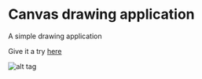 # Canvas drawing application
A simple drawing application

Give it a try [here]

![alt tag](https://raw.github.com/username/canvas-drawing-app/master/iamges/preview.PNG)

[here]: <http://pavermakov.github.io/canvas-drawing-app/>
